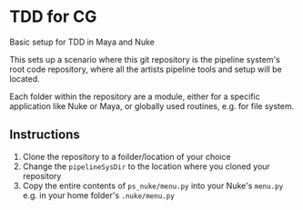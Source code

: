 # TDD for CG
Basic setup for TDD in Maya and Nuke

This sets up a scenario where this git repository is the pipeline system's root
code repository, where all the artists pipeline tools and setup will be located.

Each folder within the repository are a module, either for a specific 
application like Nuke or Maya, or globally used routines, e.g. for file system.

## Instructions

1. Clone the repository to a foilder/location of your choice
2. Change the `pipelineSysDir` to the location where you cloned your repository
3. Copy the entire contents of `ps_nuke/menu.py` into your Nuke's `menu.py` e.g.
in your home folder's `.nuke/menu.py`
